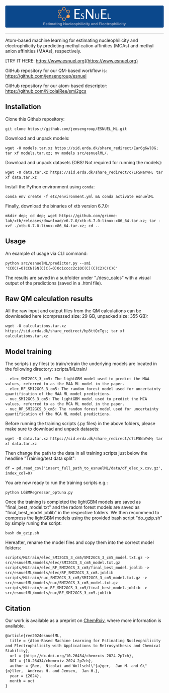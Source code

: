 <p align="center">
  <img src="image/logo.png"/>
</p>

---

Atom-based machine learning for estimating nucleophilicity and electrophilicity by predicting methyl cation affinities (MCAs) and methyl anion affinities
(MAAs), respectively.

[TRY IT HERE: https://www.esnuel.org](https://www.esnuel.org)

GitHub repository for our QM-based workflow is: https://github.com/jensengroup/esnuel

GitHub repository for our atom-based descriptor: https://github.com/NicolaiRee/smi2gcs


## Installation

Clone this Github repository:

    git clone https://github.com/jensengroup/ESNUEL_ML.git

Download and unpack models:

    wget -O models.tar.xz https://sid.erda.dk/share_redirect/Ear6g6wl0G; tar xf models.tar.xz; mv models src/esnuelML/.

Download and unpack datasets (OBS! Not required for running the models):

    wget -O data.tar.xz https://sid.erda.dk/share_redirect/c7LF5NaYvH; tar xf data.tar.xz

Install the Python environment using `conda`:

    conda env create -f etc/environment.yml && conda activate esnuelML

Finally, download the binaries of xtb version 6.7.0:

    mkdir dep; cd dep; wget https://github.com/grimme-lab/xtb/releases/download/v6.7.0/xtb-6.7.0-linux-x86_64.tar.xz; tar -xvf ./xtb-6.7.0-linux-x86_64.tar.xz; cd ..


## Usage

An example of usage via CLI command:

    python src/esnuelML/predictor.py --smi 'CCOC(=O)CCN(SN(C)C(=O)Oc1cccc2c1OC(C)(C)C2)C(C)C'

The results are saved in a subfolder under "./desc_calcs" with a visual output of the predictions (saved in a .html file).


## Raw QM calculation results

All the raw input and output files from the QM calculations can be downloaded here (compressed size: 29 GB, unpacked size: 355 GB):

    wget -O calculations.tar.xz https://sid.erda.dk/share_redirect/hp3ttQcTgs; tar xf calculations.tar.xz


## Model training
The scripts (.py files) to train/retrain the underlying models are located in the following directory: scripts/MLtrain/

    - elec_SMI2GCS_3_cm5: The lightGBM model used to predict the MAA values, referred to as the MAA ML model in the paper.
    - elec_RF_SMI2GCS_3_cm5: The random forest model used for uncertainty quantification of the MAA ML model predictions.
    - nuc_SMI2GCS_3_cm5: The lightGBM model used to predict the MCA values, referred to as the MCA ML model in the paper.
    - nuc_RF_SMI2GCS_3_cm5: The random forest model used for uncertainty quantification of the MCA ML model predictions.

Before running the training scripts (.py files) in the above folders, please make sure to download and unpack datasets:

    wget -O data.tar.xz https://sid.erda.dk/share_redirect/c7LF5NaYvH; tar xf data.tar.xz

Then change the path to the data in all training scripts just below the headline "Training/test data split":
    
    df = pd.read_csv('insert_full_path_to_esnuelML/data/df_elec_x.csv.gz', index_col=0)

You are now ready to run the training scripts e.g.:

    python LGBMRegressor_optuna.py

Once the training is completed the lightGBM models are saved as "final_best_model.txt" and the radom forest models are saved as "final_best_model.joblib" in the respective folders.
We then recommend to compress the lightGBM models using the provided bash script "do_gzip.sh" by simply runing the script:

    bash do_gzip.sh

Hereafter, rename the model files and copy them into the correct model folders: 

    scripts/MLtrain/elec_SMI2GCS_3_cm5/SMI2GCS_3_cm5_model.txt.gz -> src/esnuelML/models/elec/SMI2GCS_3_cm5_model.txt.gz
    scripts/MLtrain/elec_RF_SMI2GCS_3_cm5/final_best_model.joblib -> src/esnuelML/models/elec/RF_SMI2GCS_3_cm5.joblib
    scripts/MLtrain/nuc_SMI2GCS_3_cm5/SMI2GCS_3_cm5_model.txt.gz -> src/esnuelML/models/nuc/SMI2GCS_3_cm5_model.txt.gz
    scripts/MLtrain/nuc_RF_SMI2GCS_3_cm5/final_best_model.joblib -> src/esnuelML/models/nuc/RF_SMI2GCS_3_cm5.joblib


## Citation 

Our work is available as a preprint on [ChemRxiv](https://doi.org/10.26434/chemrxiv-2024-2p7ch), where more information is available.
```
@article{ree2024esnuelML,
  title = {Atom-Based Machine Learning for Estimating Nucleophilicity and Electrophilicity with Applications to Retrosynthesis and Chemical Stability},
  url = {http://dx.doi.org/10.26434/chemrxiv-2024-2p7ch},
  DOI = {10.26434/chemrxiv-2024-2p7ch},
  author = {Ree,  Nicolai and Wollschl\"{a}ger,  Jan M. and G\"{o}ller,  Andreas H. and Jensen,  Jan H.},
  year = {2024},
  month = oct 
}
```
